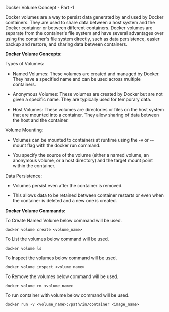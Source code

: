 Docker Volume Concept - Part -1

Docker volumes are a way to persist data generated by and used by Docker containers. They are used to share data between a host system and the Docker container or between different containers. Docker volumes are separate from the container's file system and have several advantages over using the container's file system directly, such as data persistence, easier backup and restore, and sharing data between containers.

**Docker Volume Concepts:**

Types of Volumes:

- Named Volumes: These volumes are created and managed by Docker. They have a specified name and can be used across multiple containers.

- Anonymous Volumes: These volumes are created by Docker but are not given a specific name. They are typically used for temporary data.

- Host Volumes: These volumes are directories or files on the host system that are mounted into a container. They allow sharing of data between the host and the container.

Volume Mounting:

- Volumes can be mounted to containers at runtime using the -v or --mount flag with the docker run command.

- You specify the source of the volume (either a named volume, an anonymous volume, or a host directory) and the target mount point within the container.

Data Persistence:

- Volumes persist even after the container is removed.

- This allows data to be retained between container restarts or even when the container is deleted and a new one is created.

**Docker Volume Commands:**

To Create Named Volume below command will be used.

	docker volume create <volume_name>

To List the volumes below command will be used.

	docker volume ls

To Inspect the volumes below command will be used.

	docker volume inspect <volume_name>

To Remove the volumes below command will be used.

	docker volume rm <volume_name>

To run container with volume below command will be used.

	docker run -v <volume_name>:/path/in/container <image_name>







